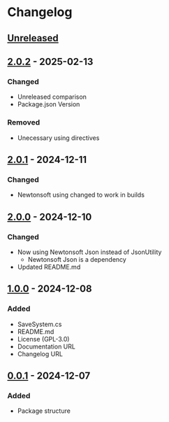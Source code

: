 # Changelog

## [Unreleased]

## [2.0.2] - 2025-02-13

### Changed

- Unreleased comparison
- Package.json Version

### Removed

- Unecessary using directives

## [2.0.1] - 2024-12-11

### Changed

- Newtonsoft using changed to work in builds

## [2.0.0] - 2024-12-10

### Changed

- Now using Newtonsoft Json instead of JsonUtility
  - Newtonsoft Json is a dependency
- Updated README.md

## [1.0.0] - 2024-12-08

### Added

- SaveSystem.cs
- README.md
- License (GPL-3.0)
- Documentation URL
- Changelog URL

## [0.0.1] - 2024-12-07

### Added

- Package structure

[Unreleased]: https://github.com/lajawi/unity-save-system/compare/v2.0.2...develop
[2.0.2]: https://github.com/lajawi/unity-save-system/compare/v2.0.1...v2.0.2
[2.0.1]: https://github.com/lajawi/unity-save-system/compare/v2.0.0...v2.0.1
[2.0.0]: https://github.com/lajawi/unity-save-system/compare/v1.0.0...v2.0.0
[1.0.0]: https://github.com/lajawi/unity-save-system/compare/v0.0.1...v1.0.0
[0.0.1]: https://github.com/lajawi/unity-save-system/releases/tag/v0.0.1
